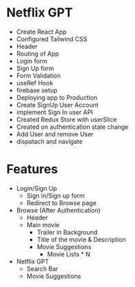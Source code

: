 # Netflix GPT

- Create React App
- Configured Tailwind CSS
- Header
- Routing of App
- Login form
- Sign Up form
- Form Validation
- useRef Hook
- firebase setup
- Deploying app to Production 
- Create SignUp User Account
- implement Sign In user API
- Created Redux Store with userSlice
- Created on authentication state change
- Add User and remove User
- dispatach and navigate

# Features

- Login/Sign Up
    - Sign in/Sign up form
    - Redirect to Browse page 
- Browse (After Authentication)
    - Header 
    - Main movie
        - Trailer in Background
        - Title of the movie & Description
        - Movie Suggestions
            - Movie Lists * N
- Netflix GPT 
    - Search Bar
    - Movie Suggestions